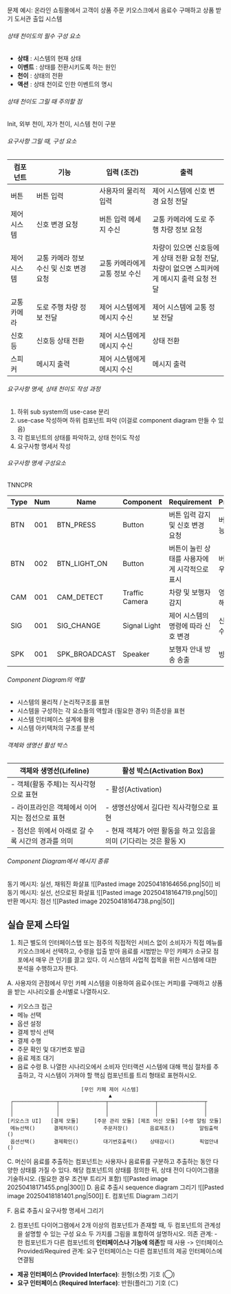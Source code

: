 문제 예시: 
온라인 쇼핑몰에서 고객이 상품 주문
키오스크에서 음료수 구매하고 상품 받기
도서관 출입 시스템

###### 상태 천이도의 필수 구성 요소
- **상태** : 시스템의 현재 상태
- **이벤트** : 상태를 전환시키도록 하는 원인
- **천이** : 상태의 전환
- **액션** : 상태 천이로 인한 이벤트의 명시
###### 상태 천이도 그릴 때 주의할 점
Init, 외부 천이, 자가 천이, 시스템 천이 구분
###### 요구사항 그릴 때, 구성 요소
| 컴포넌트   | 기능                      | 입력 (조건)           | 출력                                                       |
| ------ | ----------------------- | ----------------- | -------------------------------------------------------- |
| 버튼     | 버튼 입력                   | 사용자의 물리적 입력       | 제어 시스템에 신호 변경 요청 전달                                      |
| 제어 시스템 | 신호 변경 요청                | 버튼 입력 메세지 수신      | 교통 카메라에 도로 주행 차량 정보 요청                                   |
| 제어 시스템 | 교통 카메라 정보 수신 및 신호 변경 요청 | 교통 카메라에게 교통 정보 수신 | 차량이 있으면 신호등에게 상태 전환 요청 전달,<br>차량이 없으면 스피커에게 메시지 출력 요청 전달 |
| 교통 카메라 | 도로 주행 차량 정보 전달          | 제어 시스템에게 메시지 수신   | 제어 시스템에 교통 정보 전달                                         |
| 신호등    | 신호등 상태 전환               | 제어 시스템에게 메시지 수신   | 상태 전환                                                    |
| 스피커    | 메시지 출력                  | 제어 시스템에게 메시지 수신   | 메시지 출력                                                   |
###### 요구사항 명세, 상태 천이도 작성 과정
1. 하위 sub system의 use-case 분리
2. use-case 작성하며 하위 컴포넌트 파악 (이걸로 component diagram 만들 수 있음)
3. 각 컴포넌트의 상태를 파악하고, 상태 천이도 작성
4. 요구사항 명세서 작성
###### 요구사항 명세 구성요소
TNNCPR

| Type | Num | Name          | Component      | Requirement               | Precondition  |
| ---- | --- | ------------- | -------------- | ------------------------- | ------------- |
| BTN  | 001 | BTN_PRESS     | Button         | 버튼 입력 감지 및 신호 변경 요청       | 버튼이 작동 가능해야 함 |
| BTN  | 002 | BTN_LIGHT_ON  | Button         | 버튼이 눌린 상태를 사용자에게 시각적으로 표시 | 버튼이 눌린 경우     |
| CAM  | 001 | CAM_DETECT    | Traffic Camera | 차량 및 보행자 감지               | 영상 처리 가능해야 함  |
| SIG  | 001 | SIG_CHANGE    | Signal Light   | 제어 시스템의 명령에 따라 신호 변경      | 신호 변경 요청 수신   |
| SPK  | 001 | SPK_BROADCAST | Speaker        | 보행자 안내 방송 송출              | 방송 요청 수신      |
###### Component Diagram의 역할
- 시스템의 물리적 / 논리적구조를 표현
- 시스템을 구성하는 각 요소들의 역할과 (필요한 경우) 의존성을 표현
- 시스템 인터페이스 설계에 활용
- 시스템 아키텍처의 구조를 분석
###### 객체와 생명선 활성 박스

| **객체와 생명선(Lifeline)**         | **활성 박스(Activation Box)**                |
| ----------------------------- | ---------------------------------------- |
| - 객체(활동 주체)는 직사각형으로 표현        | - 활성(Activation)                         |
| - 라이프라인은 객체에서 이어지는 점선으로 표현    | - 생명선상에서 길다란 직사각형으로 표현                   |
| - 점선은 위에서 아래로 갈 수록 시간의 경과를 의미 | - 현재 객체가 어떤 활동을 하고 있음을 의미 (기다리는 것은 활동 X) |
###### Component Diagram에서 메시지 종류
동기 메시지: 실선, 채워진 화살표        ![[Pasted image 20250418164656.png|50]]
비동기 메시지: 실선, 선으로된 화살표  ![[Pasted image 20250418164719.png|50]]
반환 메시지: 점선                              ![[Pasted image 20250418164738.png|50]]
## 실습 문제 스타일

1.	최근 별도의 인터페이스탭 또는 점주의 직접적인 서비스 없이 소비자가 직접 메뉴를 키오스크에서 선택하고, 수령을 입출 받아 음료를 시범받는 무인 카페가 소규모 점포에서 매우 큰 인기를 끌고 있다. 이 시스템의 사업적 접목을 위한 시스템에 대한 분석을 수행하고자 한다.

A. 사용자의 관점에서 무인 카페 시스템을 이용하여 음료수(또는 커피)를 구매하고 상품을 받는 시나리오를 순서별로 나열하시오.
- 키오스크 접근
- 메뉴 선택
- 옵션 설정
- 결제 방식 선택
- 결제 수행
- 주문 확인 및 대기번호 발급
- 음료 제조 대기
- 음료 수령
B. 나열한 시나리오에서 소비자 인터랙션 시스템에 대해 핵심 절차를 추출하고, 각 시스템이 가져야 할 핵심 컴포넌트를 트리 형태로 표현하시오.
```
                        [무인 카페 제어 시스템]
                                 ▲
 ┌──────────────┬───────────────┬───────────────┬───────────────┬
 │              │               │               │               │               
 │              │               │               │               │               
[키오스크 UI]   [결제 모듈]     [주문 관리 모듈] [제조 머신 모듈] [수령 알림 모듈]
 메뉴선택()      결제처리()        주문저장()       음료제조()        알림출력()
 옵션선택()      결제확인()        대기번호출력()    상태감시()        픽업안내()
```

C. 머신이 음료를 추출하는 컴포넌트는 사용자나 음료류를 구분하고 추출하는 동안 다양한 상태를 가질 수 있다. 해당 컴포넌트의 상태를 정의한 뒤, 상태 전이 다이어그램을 기술하시오. (필요한 경우 조건부 트리거 포함)
![[Pasted image 20250418171455.png|300]]
D. 음료 추출시 sequence diagram 그리기
![[Pasted image 20250418181401.png|500]]
E. 컴포넌트 Diagram 그리기

F. 음료 추출시 요구사항 명세서 그리기


2.	컴포넌트 다이어그램에서 2개 이상의 컴포넌트가 존재할 때, 두 컴포넌트의 관계성을 설명할 수 있는 구성 요소 두 가지를 그림을 포함하여 설명하시오.
의존 관계: - 한 컴포넌트가 다른 컴포넌트의 **인터페이스나 기능에 의존**할 때 사용 ->
인터페이스 Provided/Required 관계: 요구 인터페이스는 다른 컴포넌트의 제공 인터페이스에 연결됨
- **제공 인터페이스 (Provided Interface)**: 원형(소켓) 기호 (◯)
- **요구 인터페이스 (Required Interface)**: 반원(플러그) 기호 (⊂)
